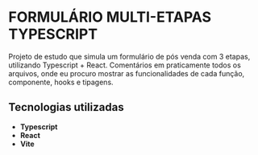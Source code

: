 
# FORMULÁRIO MULTI-ETAPAS TYPESCRIPT

Projeto de estudo que simula um formulário de pós venda com 3 etapas, utilizando Typescript + React. 
Comentários em praticamente todos os arquivos, onde eu procuro mostrar as funcionalidades de cada função, componente, hooks e tipagens.


## Tecnologias utilizadas
- **Typescript**
- **React**
- **Vite** 



